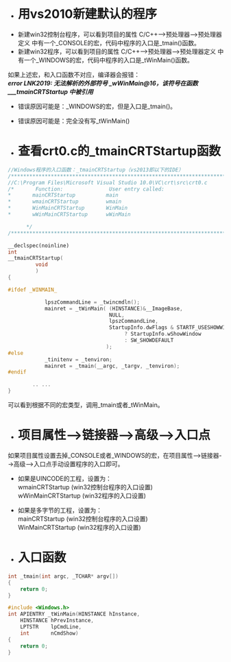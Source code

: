 - # 用vs2010新建默认的程序
- 新建win32控制台程序，可以看到项目的属性 C/C++-->预处理器-->预处理器定义 中有一个_CONSOLE的宏，代码中程序的入口是_tmain()函数。  
- 新建win32程序，可以看到项目的属性 C/C++-->预处理器-->预处理器定义 中有一个_WINDOWS的宏，代码中程序的入口是_tWinMain()函数。  

如果上述宏，和入口函数不对应，编译器会报错：    
***error LNK2019: 无法解析的外部符号 _wWinMain@16，该符号在函数 ___tmainCRTStartup 中被引用***    
- 错误原因可能是：_WINDOWS的宏，但是入口是_tmain()。   
- 错误原因可能是：完全没有写_tWinMain()    

- # 查看crt0.c的_tmainCRTStartup函数
```c++
//Windows程序的入口函数：_tmainCRTStartup（vs2013即以下的IDE）
/************************************************************************/
//C:\Program Files\Microsoft Visual Studio 10.0\VC\crt\src\crt0.c
/*       Function:               User entry called:
*       mainCRTStartup          main
*       wmainCRTStartup         wmain
*       WinMainCRTStartup       WinMain
*       wWinMainCRTStartup      wWinMain                                                               

      */
/************************************************************************/

__declspec(noinline)
int
__tmainCRTStartup(
         void
         )
{

#ifdef _WINMAIN_

            lpszCommandLine = _twincmdln();
            mainret = _tWinMain( (HINSTANCE)&__ImageBase,
                                 NULL,
                                 lpszCommandLine,
                                 StartupInfo.dwFlags & STARTF_USESHOWWINDOW
                                      ? StartupInfo.wShowWindow
                                      : SW_SHOWDEFAULT
                                );
#else
            _tinitenv = _tenviron;
            mainret = _tmain(__argc, _targv, _tenviron);
#endif 

        .. ...
}
```
可以看到根据不同的宏类型，调用_tmain或者_tWinMain。

- # 项目属性-->链接器-->高级-->入口点   
如果项目属性设置去掉_CONSOLE或者_WINDOWS的宏，在项目属性-->链接器-->高级-->入口点手动设置程序的入口即可。    
- 如果是UINCODE的工程，设置为：		  
       wmainCRTStartup         (win32控制台程序的入口设置)         
       wWinMainCRTStartup      (win32程序的入口设置)         
- 如果是多字节的工程，设置为：		        
       mainCRTStartup         (win32控制台程序的入口设置)          
       WinMainCRTStartup      (win32程序的入口设置)     
       
- # 入口函数
```c++
int _tmain(int argc, _TCHAR* argv[])
{
	return 0;
}
```
```c++
#include <Windows.h>
int APIENTRY _tWinMain(HINSTANCE hInstance,
	HINSTANCE hPrevInstance,
	LPTSTR    lpCmdLine,
	int       nCmdShow)
{
	return 0;
}
```
